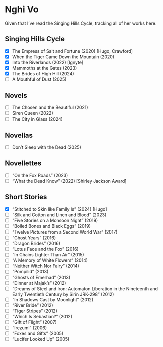# Nghi Vo

Given that I’ve read the Singing Hills Cycle, tracking all of her works here.

## Singing Hills Cycle
- [x] The Empress of Salt and Fortune (2020) [Hugo, Crawford]
- [x] When the Tiger Came Down the Mountain (2020)
- [x] Into the Riverlands (2022) [Ignyte]
- [x] Mammoths at the Gates (2023)
- [x] The Brides of High Hill (2024)
- [ ] A Mouthful of Dust (2025)

## Novels
- [ ] The Chosen and the Beautiful (2021)
- [ ] Siren Queen (2022)
- [ ] The City in Glass (2024)

## Novellas
- [ ] Don’t Sleep with the Dead (2025)

## Novellettes
- [ ] “On the Fox Roads” (2023)
- [ ] “What the Dead Know” (2022) [Shirley Jackson Award]

## Short Stories
- [x] “Stitched to Skin like Family Is” (2024) [Hugo]
- [ ] “Silk and Cotton and Linen and Blood” (2023)
- [ ] “Five Stories on a Monsoon Night” (2019)
- [ ] “Boiled Bones and Black Eggs” (2019)
- [ ] “Twelve Pictures from a Second World War” (2017)
- [ ] “Ghost Years” (2016)
- [ ] “Dragon Brides” (2016)
- [ ] “Lotus Face and the Fox” (2016)
- [ ] “In Chains Lighter Than Air” (2015)
- [ ] “A Memory of White Flowers” (2014)
- [ ] “Neither Witch Nor Fairy” (2014)
- [ ] “Pompilid” (2013)
- [ ] “Ghosts of Emerhad” (2013)
- [ ] “Dinner at Majak’s” (2012)
- [ ] “Dreams of Steel and Iron: Automaton Liberation in the Nineteenth and Early Twentieth Century by Sirin JRK-298” (2012)
- [ ] “In Shadows Cast by Moonlight” (2012)
- [ ] “River Bride” (2012)
- [ ] “Tiger Stripes” (2012)
- [ ] “Which Is Sebastian?” (2012)
- [ ] “Gift of Flight” (2007)
- [ ] “Irezumi” (2006)
- [ ] “Foxes and Gifts” (2005)
- [ ] “Lucifer Looked Up” (2005)
